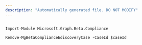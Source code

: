 ```yaml
---
description: "Automatically generated file. DO NOT MODIFY"
---
```


```powershellv2

Import-Module Microsoft.Graph.Beta.Compliance

Remove-MgBetaComplianceEdiscoveryCase -CaseId $caseId

```